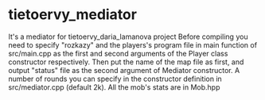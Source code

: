 # tietoervy_mediator
It's a mediator for tietoervy_daria_lamanova project
Before compiling you need to specify "rozkazy" and the players's program file in main function of src/main.cpp as the first and second arguments of the Player class constructor respectively. Then put the name of the map file as first, and output "status" file as the second argument of Mediator constructor. A number of rounds you can specify in the constructor definition in src/mediator.cpp (default 2k). All the mob's stats are in Mob.hpp
